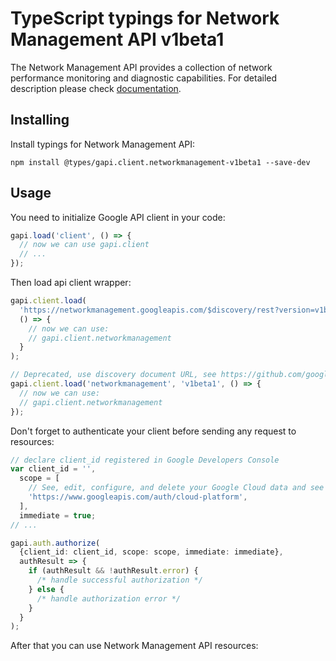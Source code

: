 # TypeScript typings for Network Management API v1beta1

The Network Management API provides a collection of network performance monitoring and diagnostic capabilities.
For detailed description please check [documentation](https://cloud.google.com/).

## Installing

Install typings for Network Management API:

```
npm install @types/gapi.client.networkmanagement-v1beta1 --save-dev
```

## Usage

You need to initialize Google API client in your code:

```typescript
gapi.load('client', () => {
  // now we can use gapi.client
  // ...
});
```

Then load api client wrapper:

```typescript
gapi.client.load(
  'https://networkmanagement.googleapis.com/$discovery/rest?version=v1beta1',
  () => {
    // now we can use:
    // gapi.client.networkmanagement
  }
);
```

```typescript
// Deprecated, use discovery document URL, see https://github.com/google/google-api-javascript-client/blob/master/docs/reference.md#----gapiclientloadname----version----callback--
gapi.client.load('networkmanagement', 'v1beta1', () => {
  // now we can use:
  // gapi.client.networkmanagement
});
```

Don't forget to authenticate your client before sending any request to resources:

```typescript
// declare client_id registered in Google Developers Console
var client_id = '',
  scope = [
    // See, edit, configure, and delete your Google Cloud data and see the email address for your Google Account.
    'https://www.googleapis.com/auth/cloud-platform',
  ],
  immediate = true;
// ...

gapi.auth.authorize(
  {client_id: client_id, scope: scope, immediate: immediate},
  authResult => {
    if (authResult && !authResult.error) {
      /* handle successful authorization */
    } else {
      /* handle authorization error */
    }
  }
);
```

After that you can use Network Management API resources: <!-- TODO: make this work for multiple namespaces -->

```typescript

```
